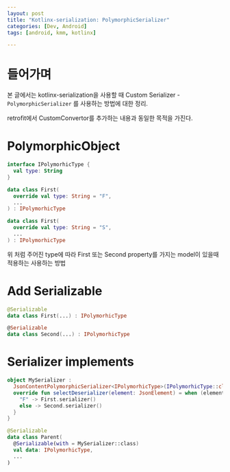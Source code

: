 ```yaml
---
layout: post
title: "Kotlinx-serialization: PolymorphicSerializer"
categories: [Dev, Android]
tags: [android, kmm, kotlinx]

---
```


# 들어가며

본 글에서는 kotlinx-serialization을 사용할 때 Custom Serializer - `PolymorphicSerializer` 를 사용하는 방법에 대한 정리.

retrofit에서 CustomConvertor를 추가하는 내용과 동일한 목적을 가진다.

# PolymorphicObject

```kotlin
interface IPolymorhicType {
  val type: String
}

data class First(
  override val type: String = "F",
  ...
) : IPolymorhicType

data class First(
  override val type: String = "S",
  ...
) : IPolymorhicType
```

위 처럼 주어진 type에 따라 First 또는 Second property를 가지는 model이 있을때 적용하는 사용하는 방법

# Add Serializable

```kotlin
@Serializable
data class First(...) : IPolymorhicType

@Serializable
data class Second(...) : IPolymorhicType
```

# Serializer implements

```kotlin
object MySerializer :
  JsonContentPolymorphicSerializer<IPolymorhicType>(IPolymorhicType::class) {
  override fun selectDeserializer(element: JsonElement) = when (element.jsonObject["type"]?.jsonPrimitive?.content) {
    "F" -> First.serializer()
    else -> Second.serializer()
  }
}

@Serializable
data class Parent(
  @Serializable(with = MySerializer::class)
  val data: IPolymorhicType,
  ...
)
```
